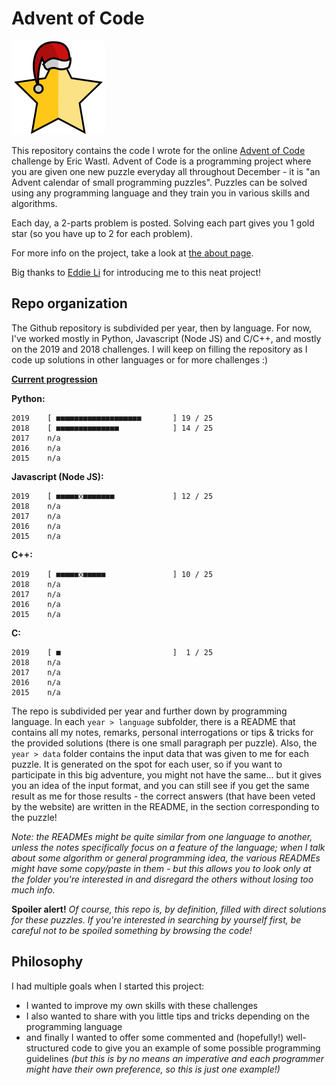 # Advent of Code

<img src="resources/icon.png" width="150" height="150" />

This repository contains the code I wrote for the online [Advent of Code](https://adventofcode.com) challenge by Eric Wastl. Advent of Code is a programming project where you are given one new puzzle everyday all throughout December - it is "an Advent calendar of small programming puzzles". Puzzles can be solved using any programming language and they train you in various skills and algorithms.

Each day, a 2-parts problem is posted. Solving each part gives you 1 gold star (so you have up to 2 for each problem).

For more info on the project, take a look at [the about page](https://adventofcode.com/2019/about).

Big thanks to [Eddie Li](https://github.com/xdl) for introducing me to this neat project!

## Repo organization
The Github repository is subdivided per year, then by language. For now, I've worked mostly in Python, Javascript (Node JS) and C/C++, and mostly on the 2019 and 2018 challenges. I will keep on filling the repository as I code up solutions in other languages or for more challenges :)

<u>**Current progression**</u>

**Python:**

```
2019    [ ■■■■■■■■■■■■■■■■■■■       ] 19 / 25
2018    [ ■■■■■■■■■■■■■■            ] 14 / 25
2017    n/a
2016    n/a
2015    n/a
```

**Javascript (Node JS):**

```
2019    [ ■■■■■x■■■■■■■             ] 12 / 25
2018    n/a
2017    n/a
2016    n/a
2015    n/a
```

**C++:**

```
2019    [ ■■■■■x■■■■■               ] 10 / 25
2018    n/a
2017    n/a
2016    n/a
2015    n/a
```

**C:**

```
2019    [ ■                         ]  1 / 25
2018    n/a
2017    n/a
2016    n/a
2015    n/a
```

The repo is subdivided per year and further down by programming language. In each ``year > language`` subfolder, there is a README that contains all my notes, remarks, personal interrogations or tips & tricks for the provided solutions (there is one small paragraph per puzzle). Also, the ``year > data`` folder contains the input data that was given to me for each puzzle. It is generated on the spot for each user, so if you want to participate in this big adventure, you might not have the same... but it gives you an idea of the input format, and you can still see if you get the same result as me for those results - the correct answers (that have been veted by the website) are written in the README, in the section corresponding to the puzzle!

*Note: the READMEs might be quite similar from one language to another, unless the notes specifically focus on a feature of the language; when I talk about some algorithm or general programming idea, the various READMEs might have some copy/paste in them - but this allows you to look only at the folder you're interested in and disregard the others without losing too much info.*

**Spoiler alert!**
*Of course, this repo is, by definition, filled with direct solutions for these puzzles. If you're interested in searching by yourself first, be careful not to be spoiled something by browsing the code!*

## Philosophy
I had multiple goals when I started this project:
- I wanted to improve my own skills with these challenges
- I also wanted to share with you little tips and tricks depending on the programming language
- and finally I wanted to offer some commented and (hopefully!) well-structured code to give you
  an example of some possible programming guidelines *(but this is by no means an imperative and each
  programmer might have their own preference, so this is just one example!)*
